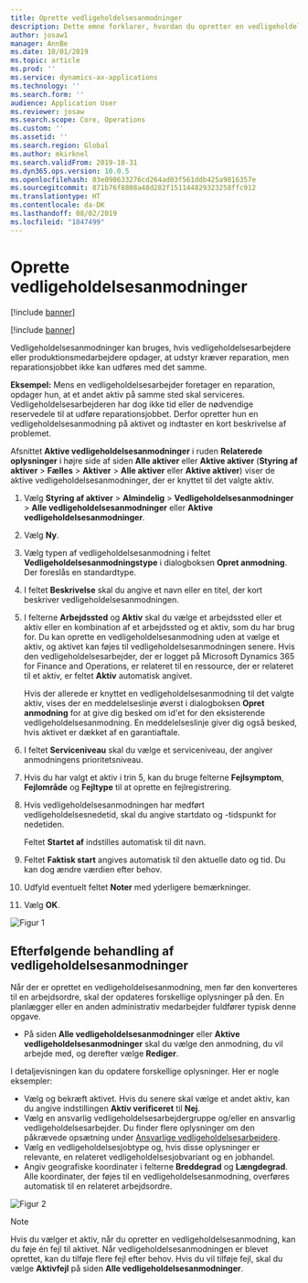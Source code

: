 ```yaml
---
title: Oprette vedligeholdelsesanmodninger
description: Dette emne forklarer, hvordan du opretter en vedligeholdelsesanmodning i Styring af aktiver.
author: josaw1
manager: AnnBe
ms.date: 10/01/2019
ms.topic: article
ms.prod: ''
ms.service: dynamics-ax-applications
ms.technology: ''
ms.search.form: ''
audience: Application User
ms.reviewer: josaw
ms.search.scope: Core, Operations
ms.custom: ''
ms.assetid: ''
ms.search.region: Global
ms.author: mkirknel
ms.search.validFrom: 2019-10-31
ms.dyn365.ops.version: 10.0.5
ms.openlocfilehash: 03e090633276cd264ad03f561ddb425a9816357e
ms.sourcegitcommit: 871b76f8808a48d282f151144829323258ffc912
ms.translationtype: HT
ms.contentlocale: da-DK
ms.lasthandoff: 08/02/2019
ms.locfileid: "1847499"
---
```

# <a name="create-maintenance-requests"></a>Oprette vedligeholdelsesanmodninger

[!include [banner](../../includes/banner.md)]

[!include [banner](../../includes/preview-banner.md)]

Vedligeholdelsesanmodninger kan bruges, hvis vedligeholdelsesarbejdere eller produktionsmedarbejdere opdager, at udstyr kræver reparation, men reparationsjobbet ikke kan udføres med det samme.

**Eksempel:** Mens en vedligeholdelsesarbejder foretager en reparation, opdager hun, at et andet aktiv på samme sted skal serviceres. Vedligeholdelsesarbejderen har dog ikke tid eller de nødvendige reservedele til at udføre reparationsjobbet. Derfor opretter hun en vedligeholdelsesanmodning på aktivet og indtaster en kort beskrivelse af problemet.

Afsnittet **Aktive vedligeholdelsesanmodninger** i ruden **Relaterede oplysninger** i højre side af siden **Alle aktiver** eller **Aktive aktiver** (**Styring af aktiver** \> **Fælles** \> **Aktiver** \> **Alle aktiver** eller **Aktive aktiver**) viser de aktive vedligeholdelsesanmodninger, der er knyttet til det valgte aktiv.

1. Vælg **Styring af aktiver** \> **Almindelig** \> **Vedligeholdelsesanmodninger** \> **Alle vedligeholdelsesanmodninger** eller **Aktive vedligeholdelsesanmodninger**.
2. Vælg **Ny**.
3. Vælg typen af vedligeholdelsesanmodning i feltet **Vedligeholdelsesanmodningstype** i dialogboksen **Opret anmodning**. Der foreslås en standardtype.
4. I feltet **Beskrivelse** skal du angive et navn eller en titel, der kort beskriver vedligeholdelsesanmodningen.
5. I felterne **Arbejdssted** og **Aktiv** skal du vælge et arbejdssted eller et aktiv eller en kombination af et arbejdssted og et aktiv, som du har brug for. Du kan oprette en vedligeholdelsesanmodning uden at vælge et aktiv, og aktivet kan føjes til vedligeholdelsesanmodningen senere. Hvis den vedligeholdelsesarbejder, der er logget på Microsoft Dynamics 365 for Finance and Operations, er relateret til en ressource, der er relateret til et aktiv, er feltet **Aktiv** automatisk angivet.

    Hvis der allerede er knyttet en vedligeholdelsesanmodning til det valgte aktiv, vises der en meddelelseslinje øverst i dialogboksen **Opret anmodning** for at give dig besked om id'et for den eksisterende vedligeholdelsesanmodning. En meddelelseslinje giver dig også besked, hvis aktivet er dækket af en garantiaftale.

6. I feltet **Serviceniveau** skal du vælge et serviceniveau, der angiver anmodningens prioritetsniveau.
7. Hvis du har valgt et aktiv i trin 5, kan du bruge felterne **Fejlsymptom**, **Fejlområde** og **Fejltype** til at oprette en fejlregistrering.
8. Hvis vedligeholdelsesanmodningen har medført vedligeholdelsesnedetid, skal du angive startdato og -tidspunkt for nedetiden.

    Feltet **Startet af** indstilles automatisk til dit navn.

10. Feltet **Faktisk start** angives automatisk til den aktuelle dato og tid. Du kan dog ændre værdien efter behov.
11. Udfyld eventuelt feltet **Noter** med yderligere bemærkninger.
12. Vælg **OK**.

![Figur 1](media/03-manage-maintenance-requests.png)

## <a name="subsequent-processing-of-maintenance-requests"></a>Efterfølgende behandling af vedligeholdelsesanmodninger

Når der er oprettet en vedligeholdelsesanmodning, men før den konverteres til en arbejdsordre, skal der opdateres forskellige oplysninger på den. En planlægger eller en anden administrativ medarbejder fuldfører typisk denne opgave.

- På siden **Alle vedligeholdelsesanmodninger** eller **Aktive vedligeholdelsesanmodninger** skal du vælge den anmodning, du vil arbejde med, og derefter vælge **Rediger**.

I detaljevisningen kan du opdatere forskellige oplysninger. Her er nogle eksempler:

- Vælg og bekræft aktivet. Hvis du senere skal vælge et andet aktiv, kan du angive indstillingen **Aktiv verificeret** til **Nej**.
- Vælg en ansvarlig vedligeholdelsesarbejdergruppe og/eller en ansvarlig vedligeholdelsesarbejder. Du finder flere oplysninger om den påkrævede opsætning under [Ansvarlige vedligeholdelsesarbejdere](../setup-for-maintenance-requests/responsible-workers.md).
- Vælg en vedligeholdelsesjobtype og, hvis disse oplysninger er relevante, en relateret vedligeholdelsesjobvariant og en jobhandel.
- Angiv geografiske koordinater i felterne **Breddegrad** og **Længdegrad**. Alle koordinater, der føjes til en vedligeholdelsesanmodning, overføres automatisk til en relateret arbejdsordre. 

![Figur 2](media/04-manage-maintenance-requests.png)

> [!NOTE]
> Hvis du vælger et aktiv, når du opretter en vedligeholdelsesanmodning, kan du føje én fejl til aktivet. Når vedligeholdelsesanmodningen er blevet oprettet, kan du tilføje flere fejl efter behov. Hvis du vil tilføje fejl, skal du vælge **Aktivfejl** på siden **Alle vedligeholdelsesanmodninger**.
